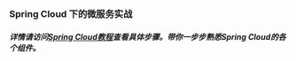 ### Spring Cloud 下的微服务实战
##### 详情请访问[Spring Cloud教程](http://66yr.cn/)查看具体步骤。带你一步步熟悉Spring Cloud的各个组件。